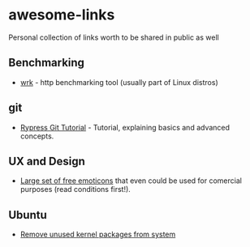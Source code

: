 # awesome-links
Personal collection of links worth to be shared in public as well

## Benchmarking

- [wrk](https://github.com/wg/wrk) - http benchmarking tool (usually part of Linux distros)

## git

- [Rypress Git Tutorial](http://rypress.com/tutorials/git/index) - Tutorial, explaining basics and advanced concepts.

## UX and Design

- [Large set of free emoticons](http://emojione.com/) that even could be used for comercial purposes (read conditions first!).

## Ubuntu

- [Remove unused kernel packages from system](http://askubuntu.com/a/259092/379395)
